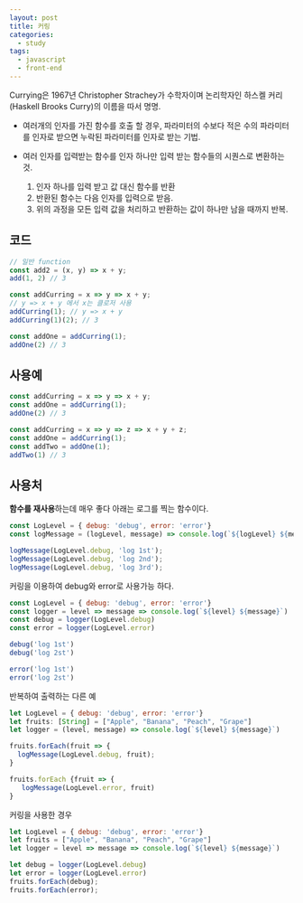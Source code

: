 ```yaml
---
layout: post
title: 커링
categories:
  - study
tags:
  - javascript
  - front-end
---
```


Currying은 1967년 Christopher Strachey가 수학자이며 논리학자인 하스켈 커리(Haskell Brooks Curry)의 이름을 따서 명명.

- 여러개의 인자를 가진 함수를 호출 할 경우, 파라미터의 수보다 적은 수의 파라미터를 인자로 받으면 누락된 파라미터를 인자로 받는 기법.

- 여러 인자를 입력받는 함수를 인자 하나만 입력 받는 함수들의 시퀀스로 변환하는 것.
    1. 인자 하나를 입력 받고 값 대신 함수를 반환
    1. 반환된 함수는 다음 인자를 입력으로 받음.
    1. 위의 과정을 모든 입력 값을 처리하고 반환하는 값이 하나만 남을 때까지 반복.

## 코드
```javascript
// 일반 function
const add2 = (x, y) => x + y;
add(1, 2) // 3
```

```javascript
const addCurring = x => y => x + y;
// y => x + y 에서 x는 클로저 사용
addCurring(1); // y => x + y
addCurring(1)(2); // 3

const addOne = addCurring(1);
addOne(2) // 3
```

## 사용예
```javascript
const addCurring = x => y => x + y;
const addOne = addCurring(1);
addOne(2) // 3
```
```javascript
const addCurring = x => y => z => x + y + z;
const addOne = addCurring(1);
const addTwo = addOne(1);
addTwo(1) // 3
```

## 사용처
**함수를 재사용**하는데 매우 좋다
아래는 로그를 찍는 함수이다.
```javascript
const LogLevel = { debug: 'debug', error: 'error'}
const logMessage = (logLevel, message) => console.log(`${logLevel} ${message}`)

logMessage(LogLevel.debug, 'log 1st');
logMessage(LogLevel.debug, 'log 2nd');
logMessage(LogLevel.debug, 'log 3rd');
```

커링을 이용하여 debug와 error로 사용가능 하다.
```javascript
const LogLevel = { debug: 'debug', error: 'error'}
const logger = level => message => console.log(`${level} ${message}`)
const debug = logger(LogLevel.debug)
const error = logger(LogLevel.error)

debug('log 1st')
debug('log 2st')

error('log 1st')
error('log 2st')
```

반복하여 출력하는 다른 예
```javascript
let LogLevel = { debug: 'debug', error: 'error'}
let fruits: [String] = ["Apple", "Banana", "Peach", "Grape"]
let logger = (level, message) => console.log(`${level} ${message}`)

fruits.forEach(fruit => {
  logMessage(LogLevel.debug, fruit);
}

fruits.forEach {fruit => {
   logMessage(LogLevel.error, fruit)
}
```

커링을 사용한 경우
```javascript
let LogLevel = { debug: 'debug', error: 'error'}
let fruits = ["Apple", "Banana", "Peach", "Grape"]
let logger = level => message => console.log(`${level} ${message}`)

let debug = logger(LogLevel.debug)
let error = logger(LogLevel.error)
fruits.forEach(debug);
fruits.forEach(error);
```
